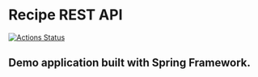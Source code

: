 # Recipe REST API

[![Actions Status](https://github.com/AahzBrut/recipe-rest-api/workflows/Java-CI/badge.svg?kill_cache=1)](https://github.com/AahzBrut/recipe-rest-api/actions)

## Demo application built with Spring Framework.

